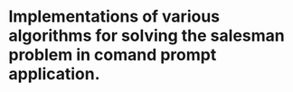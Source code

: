 # Implementations of various algorithms for solving the salesman problem in comand prompt application.
